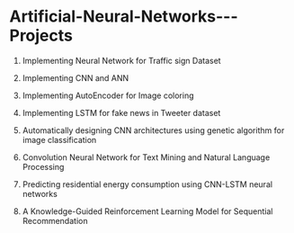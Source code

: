 # Artificial-Neural-Networks---Projects

1) Implementing Neural Network for Traffic sign Dataset




2) Implementing CNN and ANN




3) Implementing AutoEncoder for Image coloring




4) Implementing LSTM for fake news in Tweeter dataset



5) Automatically designing CNN architectures using genetic algorithm for image classification



6) Convolution Neural Network for Text Mining and Natural Language Processing



7) Predicting residential energy consumption using CNN-LSTM neural networks



8) A Knowledge-Guided Reinforcement Learning Model for Sequential Recommendation
